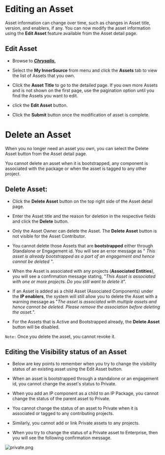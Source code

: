  # Editing an Asset

Asset information can change over time, such as changes in Asset title, version, and enablers, if any. You can now modify the asset information using the **Edit Asset** feature available from the Asset detail page.


## Edit Asset

- Browse to **[_Chrysalis._](https://aka.ms/Chrysalis/)**

- Select the **My InnerSource** from menu and click the **Assets** tab to view the list of Assets that you own.

- Click the **Asset Title** to go to the detailed page. If you own more Assets and is not shown on the first page, use the pagination option until you find the Assets you want to edit.

- click the **Edit Asset** button. <br>

- Click the **Submit** button once the modification of asset is complete.

# Delete an Asset

When you no longer need an asset you own, you can select the Delete Asset button from the Asset detail page. 

You cannot delete an asset when it is bootstrapped, any component is associated with the package or when the asset is tagged to any other project.

## Delete Asset:

- Click the **Delete Asset** button on the top right side of the Asset detail page.

- Enter the Asset title and the reason for deletion in the respective fields and click the **Delete** button.

- Only the Asset Owner can delete the Asset. The **Delete Asset** button is not visible for the Asset Contributor.

- You cannot delete those Assets that are **bootstrapped** either through Standalone or Engagement id. You will see an error message as " _This asset is already bootstrapped as a part of an engagement and hence cannot be deleted "_.

- When the Asset is associated with any projects (**Associated Entities**), you will see a confirmation message stating, "_This Asset is associated with one or more projects. Do you still want to delete it_".

- If an Asset is added as a child Asset (Associated Components) under the **IP enablers**, the system will still allow you to delete the Asset with a warning message as "_The asset is associated with multiple assets and hence cannot be deleted. Please remove the association before deleting the asset._".

- For the Assets that is Active and Bootstrapped already, the **Delete Asset** button will be disabled.

`Note:` Once you delete the asset, you cannot revoke it. 

## Editing the Visibility status of an Asset

- Below are key points to remember when you try to change the visibility status of an existing asset using the Edit Asset button.

- When an asset is bootstrapped through a standalone or an engagement id, you cannot change the asset's status to Private.

- When you add an IP component as a child to an IP Package, you cannot change the status of the parent asset to Private.

- You cannot change the status of an asset to Private when it is associated or tagged to any contributing projects.

- Similarly, you cannot add or link Private assets to any projects.

- When you try to change the status of a Private asset to Enterprise, then you will see the following confirmation message.

![private.png](/.attachments/private-101dfe80-f4de-441c-a15d-554cccbbd7ed.png)